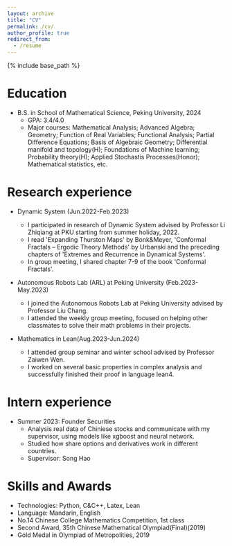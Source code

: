 ```yaml
---
layout: archive
title: "CV"
permalink: /cv/
author_profile: true
redirect_from:
  - /resume
---
```


{% include base_path %}

Education
======
* B.S. in School of Mathematical Science, Peking University, 2024
  * GPA: 3.4/4.0
  * Major courses: Mathematical Analysis; Advanced Algebra; Geometry; Function of Real Variables; Functional Analysis; Partial Difference Equations; Basis of Algebraic Geometry; Differential manifold and topology(H); Foundations of Machine learning; Probability theory(H); Applied Stochastis Processes(Honor); Mathematical statistics, etc.

Research experience
======
* Dynamic System (Jun.2022-Feb.2023)
  * I participated in research of Dynamic System advised by Professor Li Zhiqiang at PKU starting from summer holiday, 2022. 
  * I read 'Expanding Thurston Maps' by Bonk&Meyer, 'Conformal Fractals – Ergodic Theory Methods' by Urbanski and the preceding chapters of 'Extremes and Recurrence in Dynamical Systems'.
  * In group meeting, I shared chapter 7-9 of the book 'Conformal Fractals'.

* Autonomous Robots Lab (ARL) at Peking University (Feb.2023-May.2023)
  * I joined the Autonomous Robots Lab at Peking University advised by Professor Liu Chang. 
  * I attended the weekly group meeting, focused on helping other classmates to solve their math problems in their projects. 

* Mathematics in Lean(Aug.2023-Jun.2024)
  * I attended group seminar and winter school advised by Professor Zaiwen Wen.
  * I worked on several basic properties in complex analysis and successfully finished their proof in language lean4.

Intern experience
======
* Summer 2023: Founder Securities
  * Analysis real data of Chiniese stocks and communicate with my supervisor, using models like xgboost and neural network.
  * Studied how share options and derivatives work in different countries.
  * Supervisor: Song Hao
  
Skills and Awards
======
* Technologies: Python, C&C++, Latex, Lean
* Language: Mandarin, English
* No.14 Chinese College Mathematics Competition, 1st class
* Second Award, 35th Chinese Mathematical Olympiad(Final)(2019)
* Gold Medal in Olympiad of Metropolities, 2019

<!-- Publications
======
  <ul>{% for post in site.publications reversed %}
    {% include archive-single-cv.html %}
  {% endfor %}</ul> -->
  
